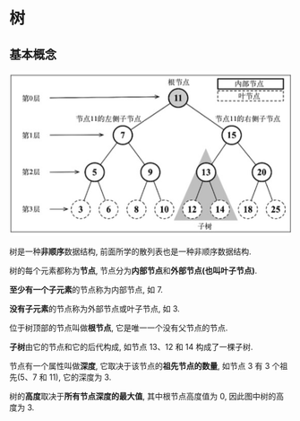 # 树

## 基本概念

![树](../../../public/assets/tree.jpg)

树是一种**非顺序**数据结构, 前面所学的散列表也是一种非顺序数据结构.

树的每个元素都称为**节点**, 节点分为**内部节点**和**外部节点(也叫叶子节点)**.

**至少有一个子元素**的节点称为内部节点, 如 7.

**没有子元素**的节点称为外部节点或叶子节点, 如 3.

位于树顶部的节点叫做**根节点**, 它是唯一一个没有父节点的节点.

**子树**由它的节点和它的后代构成, 如节点 13、12 和 14 构成了一棵子树.

节点有一个属性叫做**深度**, 它取决于该节点的**祖先节点的数量**, 如节点 3 有 3 个祖先(5、7 和 11), 它的深度为 3.

树的**高度**取决于**所有节点深度的最大值**, 其中根节点高度值为 0, 因此图中树的高度为 3.
